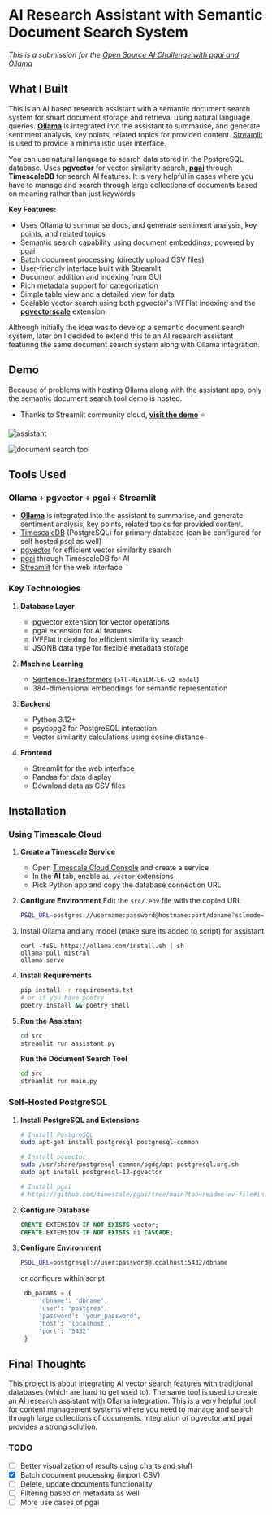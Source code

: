 # AI Research Assistant with Semantic Document Search System

*This is a submission for the [Open Source AI Challenge with pgai and Ollama](https://dev.to/challenges/pgai)*

## What I Built

This is an AI based research assistant with a semantic document search system for smart document storage and retrieval using natural language queries. [**Ollama**](https://ollama.com/) is integrated into the assistant to summarise, and generate sentiment analysis, key points, related topics for provided content. [Streamlit](https://streamlit.io/) is used to provide a minimalistic user interface.

You can use natural language to search data stored in the PostgreSQL database. Uses **pgvector** for vector similarity search, [**pgai**](https://github.com/timescale/pgai) through **TimescaleDB** for search AI features. It is very helpful in cases where you have to manage and search through large collections of documents based on meaning rather than just keywords.

**Key Features:**
- Uses Ollama to summarise docs, and generate sentiment analysis, key points, and related topics
- Semantic search capability using document embeddings, powered by pgai
- Batch document processing (directly upload CSV files)
- User-friendly interface built with Streamlit
- Document addition and indexing from GUI
- Rich metadata support for categorization
- Simple table view and a detailed view for data
- Scalable vector search using both pgvector's IVFFlat indexing and the [**pgvectorscale**](https://github.com/timescale/pgvectorscale) extension

Although initially the idea was to develop a semantic document search system, later on I decided to extend this to an AI research assistant featuring the same document search system along with Ollama integration.

## Demo

Because of problems with hosting Ollama along with the assistant app, only the semantic document search tool demo is hosted.
- Thanks to Streamlit community cloud, [**visit the demo**](https://semantic-doc-search.streamlit.app) ⭐

![assistant](https://github.com/user-attachments/assets/c58ff3ae-b122-466b-a088-c9e31b80b60f)

![document search tool](https://github.com/user-attachments/assets/ecad7f26-ac7c-4aff-8a2e-d6ad44ba406a)

## Tools Used

### Ollama + pgvector + pgai + Streamlit
- [**Ollama**](https://ollama.com/) is integrated into the assistant to summarise, and generate sentiment analysis, key points, related topics for provided content. 
- [TimescaleDB](https://www.timescale.com/) (PostgreSQL) for primary database (can be configured for self hosted psql as well)
- [pgvector](https://github.com/pgvector/pgvector) for efficient vector similarity search
- [pgai](https://github.com/timescale/pgai) through TimescaleDB for AI
- [Streamlit](https://streamlit.io/) for the web interface

### Key Technologies
1. **Database Layer**
   - pgvector extension for vector operations
   - pgai extension for AI features
   - IVFFlat indexing for efficient similarity search
   - JSONB data type for flexible metadata storage

2. **Machine Learning**
   - [Sentence-Transformers](https://github.com/UKPLab/sentence-transformers) (`all-MiniLM-L6-v2 model`)
   - 384-dimensional embeddings for semantic representation

3. **Backend**
   - Python 3.12+
   - psycopg2 for PostgreSQL interaction
   - Vector similarity calculations using cosine distance

4. **Frontend**
   - Streamlit for the web interface
   - Pandas for data display
   - Download data as CSV files

## Installation

### Using Timescale Cloud

1. **Create a Timescale Service**
   - Open [Timescale Cloud Console](https://console.cloud.timescale.com/) and create a service
   - In the **AI** tab, enable `ai`, `vector` extensions
   - Pick Python app and copy the database connection URL

2. **Configure Environment**
   Edit the `src/.env` file with the copied URL
   ```bash
   PSQL_URL=postgres://username:password@hostname:port/dbname?sslmode=require
   ```
3. Install Ollama and any model (make sure its added to script) for assistant
   ```
   curl -fsSL https://ollama.com/install.sh | sh
   ollama pull mistral
   ollama serve
   ```
3. **Install Requirements**
   ```bash
   pip install -r requirements.txt
   # or if you have poetry
   poetry install && poetry shell
   ```

4. **Run the Assistant**
   ```bash
   cd src
   streamlit run assistant.py
   ```
   **Run the Document Search Tool**
   ```bash
   cd src
   streamlit run main.py
   ```

### Self-Hosted PostgreSQL

1. **Install PostgreSQL and Extensions**
   ```bash
   # Install PostgreSQL
   sudo apt-get install postgresql postgresql-common

   # Install pgvector
   sudo /usr/share/postgresql-common/pgdg/apt.postgresql.org.sh
   sudo apt install postgresql-12-pgvector

   # Install pgai
   # https://github.com/timescale/pgai/tree/main?tab=readme-ov-file#install-from-source
   ```

2. **Configure Database**
   ```sql
   CREATE EXTENSION IF NOT EXISTS vector;
   CREATE EXTENSION IF NOT EXISTS ai CASCADE;
   ```

3. **Configure Environment**
   ```bash
   PSQL_URL=postgresql://user:password@localhost:5432/dbname
   ```
   or configure within script
   ```py
    db_params = {
        'dbname': 'dbname',
        'user': 'postgres',
        'password': 'your_password',
        'host': 'localhost',
        'port': '5432'
    }
    ```

## Final Thoughts

This project is about integrating AI vector search features with traditional databases (which are hard to get used to). The same tool is used to create an AI research assistant with Ollama integration. This is a very helpful tool for content management systems where you need to manage and search through large collections of documents. Integration of pgvector and pgai provides a strong solution.

### TODO

- [ ] Better visualization of results using charts and stuff
- [x] Batch document processing (import CSV)
- [ ] Delete, update documents functionality
- [ ] Filtering based on metadata as well
- [ ] More use cases of pgai
